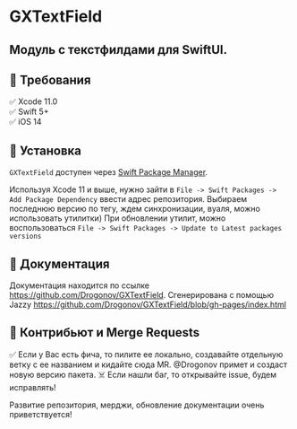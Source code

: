 # GXTextField

## Модуль с текстфилдами для SwiftUI.

## 🔷 Требования

✅ Xcode 11.0  
✅ Swift 5+  
✅ iOS 14

## 🔷 Установка

`GXTextField` доступен через [Swift Package Manager](https://swift.org/package-manager).

Используя Xcode 11 и выше, нужно зайти в  `File -> Swift Packages -> Add Package Dependency` ввести адрес репозитория. 
Выбираем последнюю версию по тегу, ждем синхронизации, вуаля, можно использовать утилитки) 
При обновлении утилит, можно воспользоваться `File -> Swift Packages -> Update to Latest packages versions`

## 🔷 Документация 

Документация находится по ссылке https://github.com/Drogonov/GXTextField.
Сгенерирована с помощью Jazzy https://github.com/Drogonov/GXTextField/blob/gh-pages/index.html

## 🔷 Контрибьют и Merge Requests

✅ Если у Вас есть фича, то пилите ее локально, создавайте отдельную ветку с ее названием и кидайте сюда MR. @Drogonov примет и создаст новую версию пакета.
☠️ Если нашли баг, то открывайте issue, будем исправлять!

Развитие репозитория, мерджи, обновление документации очень приветствуется! 

